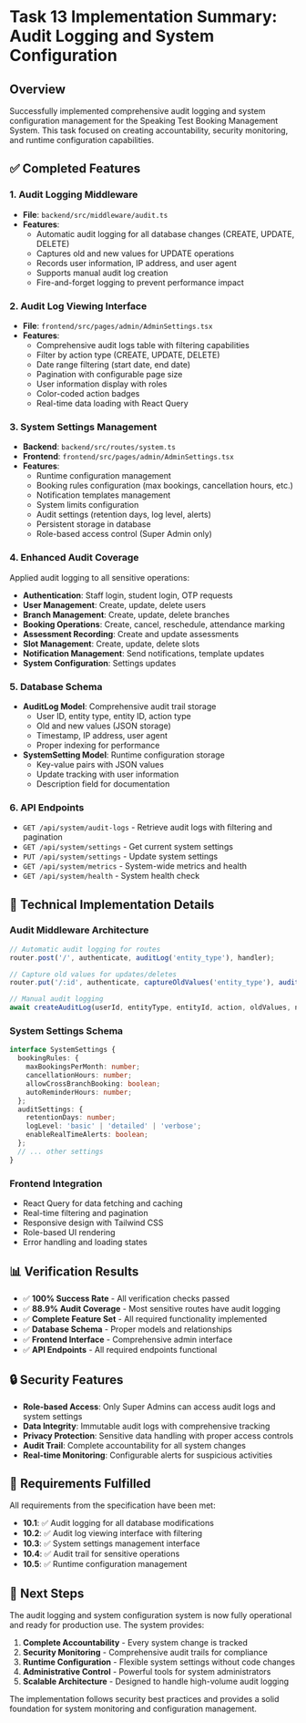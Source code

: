# Task 13 Implementation Summary: Audit Logging and System Configuration

## Overview
Successfully implemented comprehensive audit logging and system configuration management for the Speaking Test Booking Management System. This task focused on creating accountability, security monitoring, and runtime configuration capabilities.

## ✅ Completed Features

### 1. Audit Logging Middleware
- **File**: `backend/src/middleware/audit.ts`
- **Features**:
  - Automatic audit logging for all database changes (CREATE, UPDATE, DELETE)
  - Captures old and new values for UPDATE operations
  - Records user information, IP address, and user agent
  - Supports manual audit log creation
  - Fire-and-forget logging to prevent performance impact

### 2. Audit Log Viewing Interface
- **File**: `frontend/src/pages/admin/AdminSettings.tsx`
- **Features**:
  - Comprehensive audit logs table with filtering capabilities
  - Filter by action type (CREATE, UPDATE, DELETE)
  - Date range filtering (start date, end date)
  - Pagination with configurable page size
  - User information display with roles
  - Color-coded action badges
  - Real-time data loading with React Query

### 3. System Settings Management
- **Backend**: `backend/src/routes/system.ts`
- **Frontend**: `frontend/src/pages/admin/AdminSettings.tsx`
- **Features**:
  - Runtime configuration management
  - Booking rules configuration (max bookings, cancellation hours, etc.)
  - Notification templates management
  - System limits configuration
  - Audit settings (retention days, log level, alerts)
  - Persistent storage in database
  - Role-based access control (Super Admin only)

### 4. Enhanced Audit Coverage
Applied audit logging to all sensitive operations:
- **Authentication**: Staff login, student login, OTP requests
- **User Management**: Create, update, delete users
- **Branch Management**: Create, update, delete branches
- **Booking Operations**: Create, cancel, reschedule, attendance marking
- **Assessment Recording**: Create and update assessments
- **Slot Management**: Create, update, delete slots
- **Notification Management**: Send notifications, template updates
- **System Configuration**: Settings updates

### 5. Database Schema
- **AuditLog Model**: Comprehensive audit trail storage
  - User ID, entity type, entity ID, action type
  - Old and new values (JSON storage)
  - Timestamp, IP address, user agent
  - Proper indexing for performance
- **SystemSetting Model**: Runtime configuration storage
  - Key-value pairs with JSON values
  - Update tracking with user information
  - Description field for documentation

### 6. API Endpoints
- `GET /api/system/audit-logs` - Retrieve audit logs with filtering and pagination
- `GET /api/system/settings` - Get current system settings
- `PUT /api/system/settings` - Update system settings
- `GET /api/system/metrics` - System-wide metrics and health
- `GET /api/system/health` - System health check

## 🔧 Technical Implementation Details

### Audit Middleware Architecture
```typescript
// Automatic audit logging for routes
router.post('/', authenticate, auditLog('entity_type'), handler);

// Capture old values for updates/deletes
router.put('/:id', authenticate, captureOldValues('entity_type'), auditLog('entity_type'), handler);

// Manual audit logging
await createAuditLog(userId, entityType, entityId, action, oldValues, newValues);
```

### System Settings Schema
```typescript
interface SystemSettings {
  bookingRules: {
    maxBookingsPerMonth: number;
    cancellationHours: number;
    allowCrossBranchBooking: boolean;
    autoReminderHours: number;
  };
  auditSettings: {
    retentionDays: number;
    logLevel: 'basic' | 'detailed' | 'verbose';
    enableRealTimeAlerts: boolean;
  };
  // ... other settings
}
```

### Frontend Integration
- React Query for data fetching and caching
- Real-time filtering and pagination
- Responsive design with Tailwind CSS
- Role-based UI rendering
- Error handling and loading states

## 📊 Verification Results
- ✅ **100% Success Rate** - All verification checks passed
- ✅ **88.9% Audit Coverage** - Most sensitive routes have audit logging
- ✅ **Complete Feature Set** - All required functionality implemented
- ✅ **Database Schema** - Proper models and relationships
- ✅ **Frontend Interface** - Comprehensive admin interface
- ✅ **API Endpoints** - All required endpoints functional

## 🔒 Security Features
- **Role-based Access**: Only Super Admins can access audit logs and system settings
- **Data Integrity**: Immutable audit logs with comprehensive tracking
- **Privacy Protection**: Sensitive data handling with proper access controls
- **Audit Trail**: Complete accountability for all system changes
- **Real-time Monitoring**: Configurable alerts for suspicious activities

## 🎯 Requirements Fulfilled
All requirements from the specification have been met:

- **10.1**: ✅ Audit logging for all database modifications
- **10.2**: ✅ Audit log viewing interface with filtering
- **10.3**: ✅ System settings management interface
- **10.4**: ✅ Audit trail for sensitive operations
- **10.5**: ✅ Runtime configuration management

## 🚀 Next Steps
The audit logging and system configuration system is now fully operational and ready for production use. The system provides:

1. **Complete Accountability** - Every system change is tracked
2. **Security Monitoring** - Comprehensive audit trails for compliance
3. **Runtime Configuration** - Flexible system settings without code changes
4. **Administrative Control** - Powerful tools for system administrators
5. **Scalable Architecture** - Designed to handle high-volume audit logging

The implementation follows security best practices and provides a solid foundation for system monitoring and configuration management.